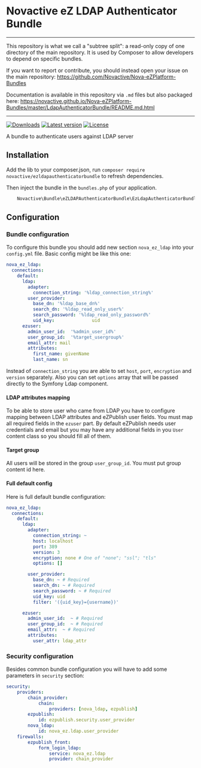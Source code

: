# Novactive eZ LDAP Authenticator Bundle

----

This repository is what we call a "subtree split": a read-only copy of one directory of the main repository. 
It is used by Composer to allow developers to depend on specific bundles.

If you want to report or contribute, you should instead open your issue on the main repository: https://github.com/Novactive/Nova-eZPlatform-Bundles

Documentation is available in this repository via `.md` files but also packaged here: https://novactive.github.io/Nova-eZPlatform-Bundles/master/LdapAuthenticatorBundle/README.md.html

----

[![Downloads](https://img.shields.io/packagist/dt/novactive/ezldapauthenticatorbundle.svg?style=flat-square)](https://packagist.org/packages/novactive/ezldapauthenticatorbundle)
[![Latest version](https://img.shields.io/github/release/Novactive/NovaeZLdapAuthenticatorBundle.svg?style=flat-square)](https://github.com/Novactive/NovaeZLdapAuthenticatorBundle/releases)
[![License](https://img.shields.io/packagist/l/novactive/ezldapauthenticatorbundle.svg?style=flat-square)](LICENSE)

A bundle to authenticate users against LDAP server

## Installation

Add the lib to your composer.json, run `composer require novactive/ezldapauthenticatorbundle` to refresh dependencies.

Then inject the bundle in the `bundles.php` of your application.

```php
    Novactive\Bundle\eZLDAPAuthenticatorBundle\EzLdapAuthenticatorBundle::class => [ 'all'=> true ],
```

## Configuration

### Bundle configuration

To configure this bundle you should add new section `nova_ez_ldap` into your `config.yml` file.
Basic config might be like this one:

```yaml
nova_ez_ldap:
  connections:
    default:
      ldap:
        adapter:
          connection_string: '%ldap_connection_string%'
        user_provider:
          base_dn: '%ldap_base_dn%'
          search_dn: '%ldap_read_only_user%'
          search_password: '%ldap_read_only_password%'
          uid_key:              uid
      ezuser:
        admin_user_id:  '%admin_user_id%'
        user_group_id:  '%target_usergroup%'
        email_attr: mail
        attributes:
          first_name: givenName
          last_name: sn
```

Instead of `connection_string` you are able to set `host`, `port`, `encryption` and `version` separately.
Also you can set `options` array that will be passed directly to the Symfony Ldap component.

#### LDAP attributes mapping

To be able to store user who came from LDAP you have to configure mapping between LDAP attributes and eZPublish user fields.
You must map all required fields in the `ezuser` part.
By default eZPublish needs user credentials and email but you may have any additional fields in you `User` content class so you should fill all of them.

#### Target group

All users will be stored in the group `user_group_id`. You must put group content id here.

#### Full default config

Here is full default bundle configuration:

```yaml
nova_ez_ldap:
  connections:
    default:
      ldap:
        adapter:
          connection_string: ~
          host: localhost
          port: 389
          version: 3
          encryption: none # One of "none"; "ssl"; "tls"
          options: []

        user_provider:
          base_dn: ~ # Required
          search_dn: ~ # Required
          search_password: ~ # Required
          uid_key: uid
          filter: '({uid_key}={username})'

      ezuser:
        admin_user_id:  ~ # Required
        user_group_id:  ~ # Required
        email_attr:  ~ # Required
        attributes:
          user_attr: ldap_attr
```

### Security configuration

Besides common bundle configuration you will have to add some parameters in `security` section:

```yaml
security:
    providers:
        chain_provider:
            chain:
                providers: [nova_ldap, ezpublish]
        ezpublish:
            id: ezpublish.security.user_provider
        nova_ldap:
            id: nova_ez.ldap.user_provider
    firewalls:
        ezpublish_front:
            form_login_ldap:
                service: nova_ez.ldap
                provider: chain_provider
```
